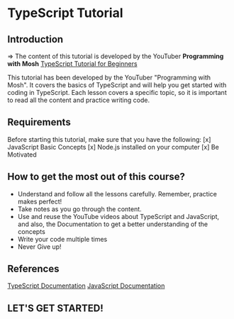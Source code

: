 # TypeScript Tutorial

## Introduction

=> The content of this tutorial is developed by the YouTuber **Programming with Mosh** [TypeScript Tutorial for Beginners](https://www.youtube.com/watch?v=d56mG7DezGs)

This tutorial has been developed by the YouTuber "Programming with Mosh". It covers the basics of TypeScript and will help you get started with coding in TypeScript. Each lesson covers a specific topic, so it is important to read all the content and practice writing code.

## Requirements
Before starting this tutorial, make sure that you have the following:
[x] JavaScript Basic Concepts
[x] Node.js installed on your computer
[x] Be Motivated

## How to get the most out of this course?
- Understand and follow all the lessons carefully. Remember, practice makes perfect! 
- Take notes as you go through the content.
- Use and reuse the YouTube videos about TypeScript and JavaScript, and also, the Documentation to get a better understanding of the concepts
- Write your code multiple times
- Never Give up! 

## References
[TypeScript Documentation](https://www.typescriptlang.org/docs/handbook/typescript-in-5-minutes-oop.html)
[JavaScript Documentation](https://developer.mozilla.org/en-US/docs/Web/javascript)

## **LET'S GET STARTED!**